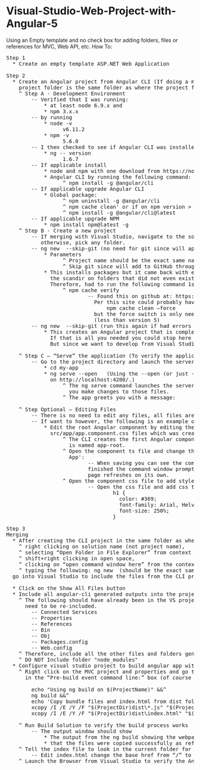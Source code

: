 # Visual-Studio-Web-Project-with-Angular-5
Using an Empty template and no check box for adding folders, files or references for MVC, Web API, etc.
How To:
<pre>
Step 1 
  * Create an empty template ASP.NET Web Application

Step 2
  * Create an Angular project from Angular CLI (If doing a merge with VS in next step make sure that this 
    project folder is the same folder as where the project file is in the project above)
    ^ Step A - Development Environment
        -- Verified that I was running:
            * at least node 6.9.x and 
            * npm 3.x.x 
        -- by running
            * node -v
                  v6.11.2
            * npm -v
                  5.6.0
        -- I then checked to see if Angular CLI was installed
            * ng -- version
                  1.6.7
        -- If applicable install 
            * node and npm with one download from https://nodejs.org/en/download/
            * Angular CLI by running the following command: 
                  ^ npm install -g @angular/cli
        -- If applicable upgrade Angular CLI
            * Global package:
                  ^ npm uninstall -g @angular/cli
                  ^ npm cache clean' or if on npm version > 5 then 'npm cache verify
                  ^ npm install -g @angular/cli@latest
        -- If applicable upgrade NPM
            * npm install npm@latest -g 
    ^ Step B - Create a new project
        -- If merging with Visual Studio, navigate to the solution file folder that was created in Step 1
           otherwise, pick any folder.
        -- ng new <project name> --skip-git (no need for git since will apply source control from Visual Studio)
            * Parameters
                  ^ Project name should be the exact same name as the project
                  ^ Skip git since will add to GitHub through Visual Studio
            * This installs packages but it came back with errors such as needing Admin privileges to run 
              the scandir on folders that did not even exist. 
              Therefore, had to run the following command 1st:
                  ^ npm cache verify
                          -- Found this on github at: https://github.com/npm/npm/issues/17747. 
                            Per this site could probably have also run:  
                                npm cache clean –force 
                            but the force switch is only needed for the previous versions of NPM 
                            (less than version 5)
        -- ng new <project name> --skip-git (run this again if had errors as described above from cache
            * This creates an Angular project that is completely standalone. 
              If that is all you needed you could stop here and just develop here. 
              But since we want to develop from Visual Studio instead continue with the following steps.

    ^ Step C – “Serve” the application (To verify the application installed without any issues)
        -- Go to the project directory and launch the server.
            * cd my-app
            * ng serve --open	(Using the --open (or just -o) option will automatically open your browser 
              on http://localhost:4200/.)
                  ^ The ng serve command launches the server, watches your files, and rebuilds the app as 
                    you make changes to those files.
                  ^ The app greets you with a message:
                  
    ^ Step Optional – Editing Files
        -- There is no need to edit any files, all files are ready to copy over to a VS project
        -- If want to however, the following is an example of how that works
            * Edit the root Angular component by editing the src/app/app.component.ts and 
              src/app/app.component.css files which was created by the CLI.
                  ^ The CLI creates the first Angular component for you. This is the root component and it 
                    is named app-root.
                  ^ Open the component ts file and change the title property from 'app' to 'My First Angular 
                    App':
                          -- When saving you can see the compiler compiling from the command window, when 
                          finished the command window prompt says Webpack: Compiled Successfully and the web 
                          page refreshes on its own.
                  ^ Open the component css file to add style
                          -- Open the css file and add css to the header 
                                  h1 {
                                    color: #369;
                                    font-family: Arial, Helvetica, sans-serif;
                                    font-size: 250%;
                                  }

Step 3
Merging
  * After creating the CLI project in the same folder as where the Visual Studio’s .proj file is (by 
    ^ right clicking on solution name (not project name), 
    ^ selecting “Open Folder in File Explorer” from context menu, 
    ^ shift+right clicking in open space, 
    ^ clicking on “open command window here” from the context menu, 
    ^ typing the following: ng new <project name> (should be the exact same name as the project)
  go into Visual Studio to include the files from the CLI project into the VS project

  * Click on the Show All Files button
  * Include all angular-cli generated outputs into the project 
    ^ The following should have already been in the VS project for an ASP.NET Web Application, so do not 
      need to be re-included. 
        -- Connected Services
        -- Properties
        -- References
        -- Bin
        -- Obj
        -- Packages.config
        -- Web.config
    ^ Therefore, include all the other files and folders generated by the CLI.  BUT
    ^ DO NOT Include folder "node_modules" 
  * Configure visual studio project to build angular app with CLI
    ^ Right click on the MVC project and properties and go to Build Events and enter the following command 
      in the “Pre-build event command line:” box (of course the echos are optional):
      
        echo "Using ng build on $(ProjectName)" &&^
        ng build &&^
        echo 'Copy bundle files and index.html from dist folder to src folder' &&^
        xcopy /I /E /Y /F "$(ProjectDir)dist\*.js" "$(ProjectDir)Src" &&^
        xcopy /I /E /Y /F "$(ProjectDir)dist\index.html" "$(ProjectDir)Src" 

    ^ Run Build Solution to verify the build process works
        -- The output window should show 
            * The output from the ng build showing the webpack js files and
            * that the files were copied successfully as referenced above
    ^ Tell the index file to look in the current folder for the webpack files by
        -- Edit index.html change the base href from “/” to “./”
    ^ Launch the Browser from Visual Studio to verify the Angular Application displays


</pre>
